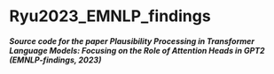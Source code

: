 # Ryu2023_EMNLP_findings

##### Source code for the paper Plausibility Processing in Transformer Language Models: Focusing on the Role of Attention Heads in GPT2 (EMNLP-findings, 2023)
